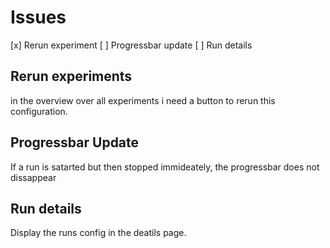 # Issues
[x] Rerun experiment
[ ] Progressbar update
[ ] Run details 

## Rerun experiments
in the overview over all experiments i need a button to rerun this configuration.

## Progressbar Update 
If a run is satarted but then stopped immideately, the progressbar does not dissappear

## Run details
Display the runs config in the deatils page.
